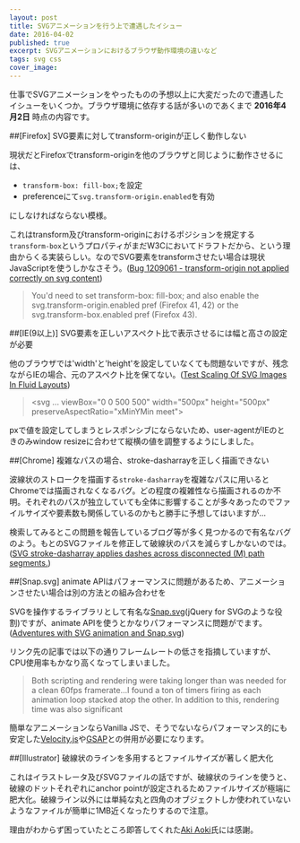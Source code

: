 ```yaml
---
layout: post
title: SVGアニメーションを行う上で遭遇したイシュー
date: 2016-04-02
published: true
excerpt: SVGアニメーションにおけるブラウザ動作環境の違いなど
tags: svg css
cover_image:
---
```


仕事でSVGアニメーションをやったものの予想以上に大変だったので遭遇したイシューをいくつか。ブラウザ環境に依存する話が多いのであくまで __2016年4月2日__ 時点の内容です。

##[Firefox] SVG要素に対してtransform-originが正しく動作しない

現状だとFirefoxでtransform-originを他のブラウザと同じように動作させるには、

- `transform-box: fill-box;`を設定
- preferenceにて`svg.transform-origin.enabled`を有効

にしなければならない模様。

これはtransform及びtransform-originにおけるポジションを規定する`transform-box`というプロパティがまだW3Cにおいてドラフトだから、という理由からくる実装らしい。なのでSVG要素をtransformさせたい場合は現状JavaScriptを使うしかなさそう。([Bug 1209061 - transform-origin not applied correctly on svg content](https://bugzilla.mozilla.org/show_bug.cgi?id=1209061))

>You'd need to set transform-box: fill-box; and also enable the svg.transform-origin.enabled pref (Firefox 41, 42) or the svg.transform-box.enabled pref (Firefox 43).


##[IE(9以上)] SVG要素を正しいアスペクト比で表示させるには幅と高さの設定が必要

他のブラウザでは'width'と'height'を設定していなくても問題ないですが、残念ながらIEの場合、元のアスペクト比を保てない。([Test Scaling Of SVG Images In Fluid Layouts](http://codepen.io/tomByrer/pen/qEBbzw?editors=110))

><svg ... viewBox="0 0 500 500" width="500px" height="500px" preserveAspectRatio="xMinYMin meet">

pxで値を設定してしまうとレスポンシブにならないため、user-agentがIEのときのみwindow resizeに合わせて縦横の値を調整するようにしました。

##[Chrome] 複雑なパスの場合、stroke-dasharrayを正しく描画できない

波線状のストロークを描画する`stroke-dasharray`を複雑なパスに用いるとChromeでは描画されなくなるバグ。どの程度の複雑性なら描画されるのか不明。それぞれのパスが独立していても全体に影響することが多々あったのでファイルサイズや要素数も関係しているのかもと勝手に予想してはいますが...

検索してみるとこの問題を報告しているブログ等が多く見つかるので有名なバグのよう。もとのSVGファイルを修正して破線状のパスを減らすしかないのでは。([SVG stroke-dasharray applies dashes across disconnected (M) path segments.](https://bugs.chromium.org/p/chromium/issues/detail?id=364866))


##[Snap.svg] animate APIはパフォーマンスに問題があるため、アニメーションさせたい場合は別の方法との組み合わせを

SVGを操作するライブラリとして有名な[Snap.svg](http://snapsvg.io/)(jQuery for SVGのような役割)ですが、animate APIを使うとかなりパフォーマンスに問題がでます。([Adventures with SVG animation and Snap.svg](http://www.newicon.net/svg-animation-snapsvg/))

リンク先の記事では以下の通りフレームレートの低さを指摘していますが、CPU使用率もかなり高くなってしまいました。

>Both scripting and rendering were taking longer than was needed for a clean 60fps framerate...I found a ton of timers firing as each animation loop stacked atop the other. In addition to this, rendering time was also significant

簡単なアニメーションならVanilla JSで、そうでないならパフォーマンス的にも安定した[Velocity.js](http://julian.com/research/velocity/)や[GSAP](https://greensock.com/gsap)との併用が必要になります。


##[Illustrator] 破線状のラインを多用するとファイルサイズが著しく肥大化

これはイラストレータ及びSVGファイルの話ですが、破線状のラインを使うと、破線のドットそれぞれにanchor pointが設定されるためファイルサイズが極端に肥大化。破線ライン以外には単純な丸と四角のオブジェクトしか使われていないようなファイルが簡単に1MB近くなったりするので注意。

理由がわからず困っていたところ即答してくれた[Aki Aoki](http://akiaoki.com/)氏には感謝。